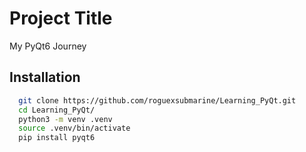 
# Project Title

 My PyQt6 Journey


## Installation
 

```bash
  git clone https://github.com/roguexsubmarine/Learning_PyQt.git
  cd Learning_PyQt/
  python3 -m venv .venv
  source .venv/bin/activate
  pip install pyqt6
```
    